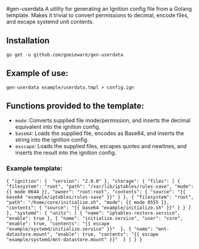#gen-userdata
A utility for generating an Ignition config file from a Golang template.
Makes it trivial to convert permissions to decimal, encode files, and escape systemd unit contents.

## Installation
`go get -u github.com/goeieware/gen-userdata`

## Example of use:
`gen-userdata example/userdata.tmpl > config.ign`

## Functions provided to the template:
* `mode`: Converts supplied file mode/permission, and inserts the decimal equivalent into the ignition config.
* `base64`: Loads the supplied file, encodes as Base64, and inserts the string into the ignition config. 
* `exscape`: Loads the supplied files, escapes quotes and newlines, and inserts the result into the ignition config.

### Example template:

`
{
    "ignition": { 
        "version": "2.0.0"
    },
    "storage": {
        "files": [
            {
                "filesystem": "root",
                "path": "/var/lib/iptables/rules-save",
                "mode": {{ mode 0644 }},
                "owner": "root:root",
                "contents": {
                    "source": "{{ base64 "example/iptables/rules-save" }}"
                }
            },
            {
                "filesystem": "root",
                "path": "/home/core/initialize.sh",
                "mode": {{ mode 0555 }},
                "contents": {
                    "source": "{{ base64 "example/initialize.sh" }}"
                }
            }
        ]
    },
    "systemd": {
        "units": [
            {
                "name": "iptables-restore.service",
                "enable": true
            },
            {
                "name": "initialize.service",
                "user": "core",
                "enable": true,
                "contents": "{{ escape "example/systemd/initialize.service" }}" 
            },
            {
                "name": "mnt-datastore.mount",
                "enable": true,
                "contents": "{{ escape "example/systemd/mnt-datastore.mount" }}" 
            }
        ]
    }
}
`
